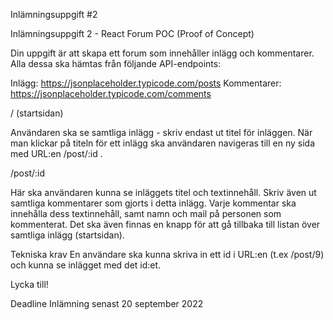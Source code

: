 Inlämningsuppgift #2

Inlämningsuppgift 2 - React Forum POC (Proof of Concept)

Din uppgift är att skapa ett forum som innehåller inlägg och kommentarer. Alla dessa ska hämtas från följande API-endpoints:

Inlägg: https://jsonplaceholder.typicode.com/posts
Kommentarer: https://jsonplaceholder.typicode.com/comments

/ (startsidan)

Användaren ska se samtliga inlägg - skriv endast ut titel för inläggen.
När man klickar på titeln för ett inlägg ska användaren navigeras till en ny sida med URL:en /post/:id .

/post/:id

Här ska användaren kunna se inläggets titel och textinnehåll. Skriv även ut samtliga kommentarer som gjorts i detta inlägg. Varje kommentar ska innehålla dess textinnehåll, samt namn och mail på personen som kommenterat.
Det ska även finnas en knapp för att gå tillbaka till listan över samtliga inlägg (startsidan).


Tekniska krav
En användare ska kunna skriva in ett id i URL:en (t.ex /post/9) och kunna se inlägget med det id:et.

Lycka till!

Deadline
Inlämning senast 20 september 2022
